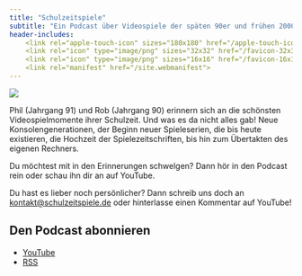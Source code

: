 ```yaml
---
title: "Schulzeitspiele"
subtitle: "Ein Podcast über Videospiele der späten 90er und frühen 2000er"
header-includes:
    <link rel="apple-touch-icon" sizes="180x180" href="/apple-touch-icon.png">
    <link rel="icon" type="image/png" sizes="32x32" href="/favicon-32x32.png">
    <link rel="icon" type="image/png" sizes="16x16" href="/favicon-16x16.png">
    <link rel="manifest" href="/site.webmanifest">
---
```


![](https://www.wisst-ihr-noch.de/wp-content/uploads/2021/05/b-die-schlechtesten-videospiele-aller-zeiten-scaled.jpg)

Phil (Jahrgang 91) und Rob (Jahrgang 90) erinnern sich an die schönsten Videospielmomente ihrer Schulzeit. Und was es da nicht alles gab! Neue Konsolengenerationen, der Beginn neuer Spieleserien, die bis heute existieren, die Hochzeit der Spielezeitschriften, bis hin zum Übertakten des eigenen Rechners.

Du möchtest mit in den Erinnerungen schwelgen? Dann hör in den Podcast rein oder schau ihn dir an auf YouTube.

Du hast es lieber noch persönlicher? Dann schreib uns doch an kontakt@schulzeitspiele.de oder hinterlasse einen Kommentar auf YouTube!

## Den Podcast abonnieren

- [YouTube](https://www.youtube.com/channel/UCPfUVJfYnsnr31DPQ3EkOow)
- [RSS](https://schulzeitspiele.de/rss)
